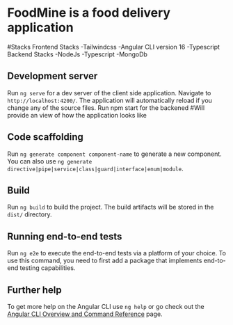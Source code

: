 # FoodMine is a food delivery application
#Stacks
Frontend Stacks
-Tailwindcss
-Angular CLI version 16
-Typescript
Backend  Stacks
-NodeJs
-Typescript
-MongoDb

## Development server

Run `ng serve` for a dev server of the client side application. Navigate to `http://localhost:4200/`. The application will automatically reload if you change any of the source files.
Run npm start for the backened
#Will provide an view of how the application looks like

## Code scaffolding

Run `ng generate component component-name` to generate a new component. You can also use `ng generate directive|pipe|service|class|guard|interface|enum|module`.

## Build

Run `ng build` to build the project. The build artifacts will be stored in the `dist/` directory.


## Running end-to-end tests

Run `ng e2e` to execute the end-to-end tests via a platform of your choice. To use this command, you need to first add a package that implements end-to-end testing capabilities.

## Further help

To get more help on the Angular CLI use `ng help` or go check out the [Angular CLI Overview and Command Reference](https://angular.io/cli) page.
